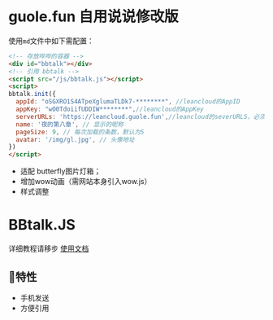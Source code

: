 # guole.fun 自用说说修改版
使用`md`文件中如下需配置：
```html
<!-- 存放哔哔的容器 -->
<div id="bbtalk"></div>
<!-- 引用 bbtalk -->
<script src="/js/bbtalk.js"></script>
<script>
bbtalk.init({
  appId: "oSGXRO1S4ATpeXglumaTLDk7-********", //leancloud的AppID
  appKey: "wO0TdoiifUDDIW********",//leancloud的AppKey
  serverURLs: 'https://leancloud.guole.fun',//leancloud的severURLS，必须绑定域名，否则无法使用
  name: '夜的第八章', // 显示的昵称
  pageSize: 9, // 每次加载的条数，默认为5
  avatar: '/img/gl.jpg', // 头像地址
})
</script>
```
- 适配 butterfly图片灯箱；
- 增加wow动画（需网站本身引入wow.js）
- 样式调整

# BBtalk.JS

详细教程请移步 [使用文档](https://bb.js.org/) 

## 🎉特性
- 手机发送
- 方便引用



